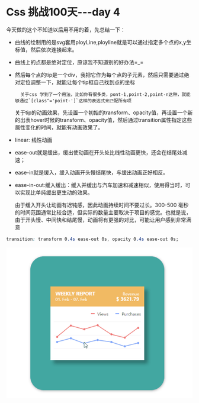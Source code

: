 # Css 挑战100天---day 4

今天做的这个不知道以后用不用的着，先总结一下：

- 曲线的绘制用的是svg套用ployLine,ployline就是可以通过指定多个点的x,y坐标值，然后依次连接起来。


- 曲线上的点都是绝对定位，原谅我不知道别的好办法=_=


- 然后每个点的tip是一个div，我把它作为每个点的子元素，然后只需要通过绝对定位调整一下，就能让每个tip框自己找到点的坐标

        关于css 学到了一个用法，比如你有很多类，pont-1,point-2,point-n这种，就能够通过`[class^='point-']`这样的表达式来匹配所有项

	关于tip的动画效果，先设置一个初始的transform、opacity值，再设置一个新的出表hover时候的transform、opacity值，然后通过transition属性指定这些属性变化的时间，就能有动画效果了。

- linear: 线性动画

- ease-out就是缓出，缓出使动画在开头处比线性动画更快，还会在结尾处减速；

- ease-in就是缓入，缓入动画开头慢结尾快，与缓出动画正好相反。

- ease-in-out:缓入缓出：缓入并缓出与汽车加速和减速相似，使用得当时，可以实现比单纯缓出更生动的效果。

  由于缓入开头让动画有迟钝感，因此动画持续时间不要过长。300-500 毫秒的时间范围通常比较合适，但实际的数量主要取决于项目的感觉。也就是说，由于开头慢、中间快和结尾慢，动画将有更强的对比，可能让用户感到非常满意

```css
transition: transform 0.4s ease-out 0s, opacity 0.4s ease-out 0s;
```


![day4](day4.gif)